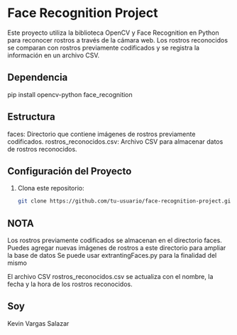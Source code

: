# Face Recognition Project

Este proyecto utiliza la biblioteca OpenCV y Face Recognition en Python para reconocer rostros a través de la cámara web. Los rostros reconocidos se comparan con rostros previamente codificados y se registra la información en un archivo CSV.

## Dependencia

pip install opencv-python face_recognition

## Estructura

faces: Directorio que contiene imágenes de rostros previamente codificados.
rostros_reconocidos.csv: Archivo CSV para almacenar datos de rostros reconocidos.

## Configuración del Proyecto

1. Clona este repositorio:

   ```bash
   git clone https://github.com/tu-usuario/face-recognition-project.git


## NOTA

Los rostros previamente codificados se almacenan en el directorio faces. Puedes agregar nuevas imágenes de rostros a este directorio para ampliar la base de datos
Se puede usar extrantingFaces.py para la finalidad del mismo

El archivo CSV rostros_reconocidos.csv se actualiza con el nombre, la fecha y la hora de los rostros reconocidos.

## Soy

Kevin Vargas Salazar
